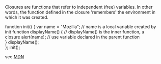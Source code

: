 Closures are functions that refer to independent (free) variables. In other words, the function defined in the closure 'remembers' the environment in which it was created.


function init() {
  var name = "Mozilla"; // name is a local variable created by init
  function displayName() { // displayName() is the inner function, a closure
    alert(name); // use variable declared in the parent function    
  }
  displayName();    
};
init();

see [MDN](https://developer.mozilla.org/en-US/docs/Web/JavaScript/Closures)